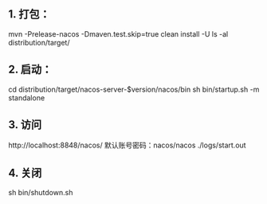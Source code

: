## 1. 打包：
mvn -Prelease-nacos -Dmaven.test.skip=true clean install -U
ls -al distribution/target/

## 2. 启动： 
cd distribution/target/nacos-server-$version/nacos/bin
sh bin/startup.sh -m standalone


## 3. 访问
http://localhost:8848/nacos/
默认账号密码：nacos/nacos
./logs/start.out

## 4. 关闭
sh bin/shutdown.sh